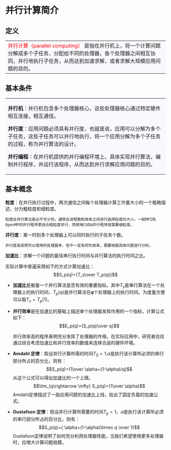 # 并行计算简介

## 定义
  
  <table><tr><td bgcolor=#F8F8FF>  <font color=#FF0000> 并行计算（parallel computing）</font>  是指在并行机上，将一个计算问题分解成多个子任务，分配给不同的处理器，各个处理器之间相互协同，并行地执行子任务，从而达到加速求解，或者求解大规模应用问题的目的。</td></tr></table>

## 基本条件
<table><tr><td bgcolor=#F8F8FF>

**并行机**：并行机包含多个处理器核心，这些处理器核心通过特定硬件相互连接，相互通信。

**并行度**：应用问题必须具有并行度，也就是说，应用可以分解为多个子任务，这些子任务可以并行地执行，将一个应用分解为多个子任务的过程，称为并行算法的设计。

**并行编程**：在并行机提供的并行编程环境上，具体实现并行算法，编制并行程序，并运行该程序，从而达到并行求解应用问题的目的。
  
</td></tr></table>

## 基本概念

**粒度**：在并行执行过程中，两次通信之间每个处理器计算工作量大小的一个粗略描述，分为粗粒度和细粒度。

    粒度在并行算法是必不可少的，通常在进程数和效率之间进行选择粒度的大小。一般MPI和OpenMP的并行程序更适合粗粒度并行，而使用CUDA并行程序就需要细粒度。

**并行度**：某一时刻多个处理器上可以同时执行的子任务个数。

    并行度高说明可以使用的处理器多，但不一定有好的效率，需要根据具体问题进行分析。

**加速比**：求解一个问题的最佳串行执行时间与并行算法的执行时间之比。



  实际计算中普遍采用如下的方式计算加速比：
$$S_p(q)={T_s\over T_p(q)}$$
* **加速比**是衡量一个并行算法是否有效的重要指标。其中$T_s$是串行算法在一个处理器上的执行时间，$T_p(q)$是并行算法在***q***个处理器上的执行时间。为度量方便可以取$T_s=T_p(1)$。

* **并行效率**是在加速比的基础上描述单个处理器发挥作用的一个指标，计算公式如下：
$$E_p(q)={S_p(q)\over q}$$

    并行效率高的程序表明充分发挥了处理器的作用。在实际应用中，研究者往往通过综合考虑加速比和并行效率的数值来选择合适的硬件环境。

* **Amdahl 定律**：假设并行计算所需的时间$T_S=1$,$\alpha$是执行该计算所必须的串行部分所占的百分比，则有：
$$S_p(q)={1\over \alpha+(1-\alpha)/q}$$
从这个公式可以得出加速比的一个上限。
$$\lim_{q\rightarrow \infty} S_p(q)={1\over \alpha}$$
    Amdahl定律描述了一般应用问题的加速比上线，给出了固定负载的加速公式。
* **Gustafson 定律**：假设并行计算所需要的时间$T_p=1$，$\alpha$是执行该计算所必须的串行部分所占的百分比，则有：
$$S_p(q)={ \alpha+(1-\alpha)\times q \over 1}$$
    Gustafson定律说明了如何充分利用处理器性能，当我们希望使用更多处理器时，应增大计算问题规模。




